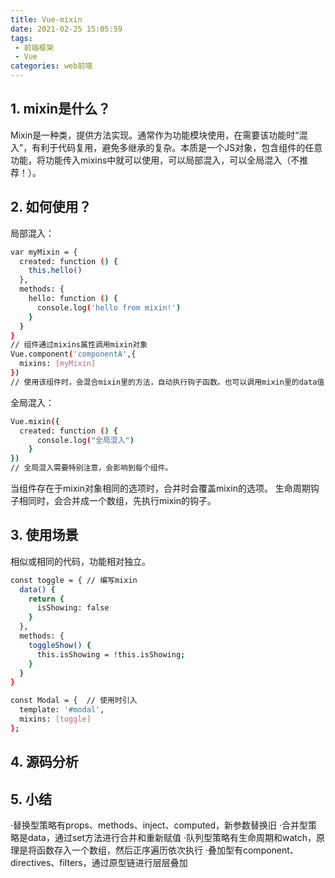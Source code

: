 ```yaml
---
title: Vue-mixin
date: 2021-02-25 15:05:59
tags:
 - 前端框架
 - Vue
categories: web前端
---
```

## 1. mixin是什么？
Mixin是一种类，提供方法实现。通常作为功能模块使用，在需要该功能时“混入”，有利于代码复用，避免多继承的复杂。本质是一个JS对象，包含组件的任意功能，将功能传入mixins中就可以使用，可以局部混入，可以全局混入（不推荐！）。
## 2. 如何使用？
局部混入：
```bash
var myMixin = {
  created: function () {
    this.hello()
  },
  methods: {
    hello: function () {
      console.log('hello from mixin!')
    }
  }
}
// 组件通过mixins属性调用mixin对象
Vue.component('componentA',{
  mixins: [myMixin]
})
// 使用该组件时，会混合mixin里的方法，自动执行钩子函数。也可以调用mixin里的data值
```
全局混入：
```bash
Vue.mixin({
  created: function () {
      console.log("全局混入")
    }
})
// 全局混入需要特别注意，会影响到每个组件。
```
当组件存在于mixin对象相同的选项时，合并时会覆盖mixin的选项。
生命周期钩子相同时，会合并成一个数组，先执行mixin的钩子。
## 3. 使用场景
相似或相同的代码，功能相对独立。
```bash
const toggle = { // 编写mixin
  data() {
    return {
      isShowing: false
    }
  },
  methods: {
    toggleShow() {
      this.isShowing = !this.isShowing;
    }
  }
}

const Modal = {  // 使用时引入
  template: '#modal',
  mixins: [toggle]
};
```
## 4. 源码分析
## 5. 小结
·替换型策略有props、methods、inject、computed，新参数替换旧
·合并型策略是data，通过set方法进行合并和重新赋值
·队列型策略有生命周期和watch，原理是将函数存入一个数组，然后正序遍历依次执行
·叠加型有component、directives、filters，通过原型链进行层层叠加